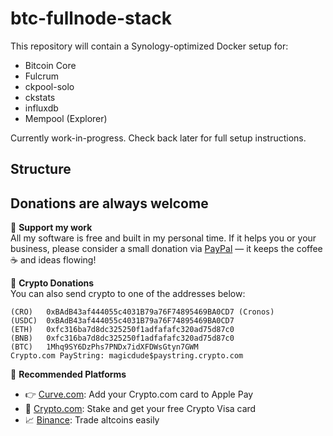 # btc-fullnode-stack

This repository will contain a Synology-optimized Docker setup for:

- Bitcoin Core
- Fulcrum
- ckpool-solo
- ckstats
- influxdb
- Mempool (Explorer)

Currently work-in-progress. Check back later for full setup instructions.

## Structure

## Donations are always welcome

[paypal]: https://paypal.me/GerdNaschenweng

🍻 **Support my work**  
All my software is free and built in my personal time. If it helps you or your business, please consider a small donation via [PayPal][paypal] — it keeps the coffee ☕ and ideas flowing!

💸 **Crypto Donations**  
You can also send crypto to one of the addresses below:

```
(CRO)   0xBAdB43af444055c4031B79a76F74895469BA0CD7 (Cronos)  
(USDC)  0xBAdB43af444055c4031B79a76F74895469BA0CD7  
(ETH)   0xfc316ba7d8dc325250f1adfafafc320ad75d87c0  
(BNB)   0xfc316ba7d8dc325250f1adfafafc320ad75d87c0  
(BTC)   1Mhq9SY6DzPhs7PNDx7idXFDWsGtyn7GWM  
Crypto.com PayString: magicdude$paystring.crypto.com
```

🧾 **Recommended Platforms**  
- 👉 [Curve.com](https://www.curve.com/join#DWPXKG6E): Add your Crypto.com card to Apple Pay  
- 🔐 [Crypto.com](https://crypto.com/app/ref6ayzqvp): Stake and get your free Crypto Visa card  
- 📈 [Binance](https://accounts.binance.com/register?ref=13896895): Trade altcoins easily